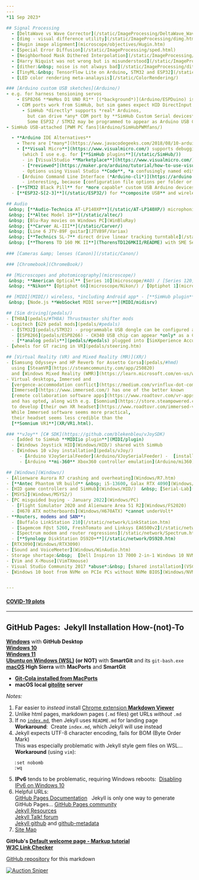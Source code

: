 ```yaml
---
---
*11 Sep 2023*  

## Signal Processing
  - [DeltaWave vs Wave Corrector](/static/ImageProcessing/DeltaWave_WaveCorrector.html)
  - [dimg - visual difference utility](/static/ImageProcessing/dimg.html)
  - [Hugin image alignment](microscope/objectives/Hugin.htm)  
  - [Special Error Diffusion](/static/ImageProcessing/sped.html)
  - [Neighborhood Mask Dithered Interpolation](/static/ImageProcessing/NMDI.html)
  - [Harry Niquist was not wrong but is misunderstood](/static/ImageProcessing/Nyquist.html)
  - [dither:&nbsp; noise is not always bad](/static/ImageProcessing/dither.html)
  - [TinyML:&nbsp; TensorFlow Lite on Arduino, STM32 and ESP32](/static/ImageProcessing/TinyML.htm)  
  - [LED color rendering meta-analaysis](/static/ColorRendering/)  

### [Arduino custom USB sketches](Arduino/)
- e.g. for harness tensioning servos
    - ESP8266 **WeMos D1 UNO R1** [(*background*)](Arduino/ESPDuino) is a COM device  
    - COM ports work from SimHub, but sim games expect HID DirectInput
      - SimHub *directly* supports *real* Arduinos,  
        but can drive *any* COM port by **SimHub Custom Serial devices**  
        Some ESP32 / STM32 may be programmed to appear as Arduino USB COM ports
- SimHub USB-attached [PWM PC fans](Arduino/SimHubPWMfans/)

  - **Arduino IDE Alternatives**
    - There are [*many*](https://www.javacodegeeks.com/2018/08/10-arduino-ide-alternative.html).
    - [**Visual Micro**](https://www.visualmicro.com/) supports debugging in Visual Studio  
      (which I use e.g. for [**SimHub plugins**](/static/SimHub/))
      - in [VisualStudio **Marketplace**](https://www.visualmicro.com/)  
      - [*reviewed*](https://maker.pro/arduino/tutorial/how-to-use-visual-studio-for-arduino-development)  
      - Options using Visual Studio **Code**, *a confusingly named editor*, are discounted;&nbsp; I prefer GVim
    - [Arduino Command Line Interface (*Arduino-cli*)](https://arduino.github.io/arduino-cli/0.31/)
      - interesting, because [configuration file options per folder or root folder](https://arduino.github.io/arduino-cli/0.31/commands/arduino-cli_config_init/)
  - [**STM32 Black Pill** for *more capable* custom USB Arduino devices](Arduino/black)
  - [**ESP32-S[2-3]**](/static/ESP32/) for **composite USB** and wireless Arduino devices  

## Audio  
 &nbsp; [**Audio-Technica AT-LP140XP**](/static/AT-LP140XP/) microphonics  
 &nbsp; [**Altec Model 19**](/static/altec/)  
 &nbsp; [Blu-Ray movies on Windows PC](WinBluRay)  
 &nbsp; [**Carver AL-III**](/static/Carver/)  
 &nbsp; [Line 6 JTV-89F guitar](JTV89F/Variax)  
 &nbsp; [**Technics SL-7** direct drive linear tracking turntable](/static/SL-7/)  
 &nbsp; [**Thorens TD 160 MK II**](ThorensTD126MKII/README) with SME Series III  
  
### [Cameras &amp; lenses (Canon)](/static/Canon/)

### [Chromebook](ChromeBook/)

## [Microscopes and photomicography](microscope/)  
 &nbsp; **American Optical** [Series 10](microscope/#AO) / [Series 120](microscope/AO/) / [Reichert EPIStar](microscope/#EPIStar)  
 &nbsp; **Nikon** [Optiphot 66](microscope/Nikon/) / [Optiphot 1](microscope/Nikon/Optiphot/) [Metaphot](microscope/Nikon/Metaphot/)  

## [MIDI](MIDI/) wireless, *including Android app* - [**SimHub plugin**](MIDI/plugin/)
 &nbsp; [Node.js **WebSocket MIDI server**](MIDI/midisrv)

## [Sim driving](pedals/)
- [TH8A](pedals/#TH8A) Thrustmaster shifter mods
- Logitech [G29 pedal mods](pedals/#pedals)
  - [STM32](pedals/STM32) - programmable USB dongle can be configured as [HID gamepad](Windows/HID/)
  - [ESP8266](pedals/ESP8266) - CH340 USB chip can appear *only* as a COM port to Windows
  - [**analog pedals**](pedals/#pedals) plugged into [SimXperience AccuForce controller](pedals/#analog)  
- [wheels for GT racing in VR](pedals/steering.htm)  

## [Virtual Reality (VR) and Mixed Reality (MR)](XR/)  
- [Samsung Odyssey+ and HP Reverb for Assetto Corsa](pedals/#hmd)  
  using [SteamVR](https://steamcommunity.com/app/250820)
  and [Windows Mixed Reality (WMR)](https://learn.microsoft.com/en-us/windows/mixed-reality/enthusiast-guide/)  
- Virtual desktops, Immersed and
  [vergence-accommodation conflict](https://medium.com/vrinflux-dot-com/vergence-accommodation-conflict-is-a-bitch-here-s-how-to-design-around-it-87dab1a7d9ba).  
  [Immersed](https://www.immersed.com/) has one of the better known
  [remote collaboration software apps](https://www.roadtovr.com/vr-apps-work-from-home-remote-office-design-review-training-education-cad-telepresence-wfh/),  
  and has opted, along with e.g. [Somnium](https://store.steampowered.com/app/875480/Somnium_Space_VR/),
  to develop [their own XR headset](https://www.roadtovr.com/immersed-visor-pre-orders-500/).  
  While Immersed software seems more practical,  
  their headset seems less credible than the
  [**Somnium VR1**](XR/VR1.html).  

### **vJoy** [C# SDK](https://github.com/blekenbleu/vJoySDK)  
  - [added to SimHub **MIDIio plugin**](MIDI/plugin)
  - [Windows Joystick HID](Windows/HID/) shared with SimHub
  - [Windows 10 vJoy installation](pedals/vJoy/)
     - [Arduino VJoySerialFeeder](Arduino/VJoySerialFeeder) -  [install](Arduino/vJoySFinstall)
     - [Arduino **mi-360** Xbox360 controller emulation](Arduino/mi360)

## [Windows](Windows/)
- [Alienware Aurora R7 crashing and overheating](Windows/R7.htm)  
- [**Antec Phantom VR build** &nbsp; i5-13600, Galax RTX 4090](Windows/PhantomVR.htm)  
- [HID game controllers and SimHub](Windows/HID/)  &nbsp; [Serial-Lab](Windows/SerialLab)
- [MSYS2](Windows/MSYS2/)
- [PC misguided buying - January 2022](Windows/PC)  
  - [Flight Simulator 2020 and Alienware Area 51 R2](Windows/FS2020)
  - [H670 ATX motherboards](Windows/H670ATX) *cannot underVolt*
- **Routers, modems and SAN**:  
  - [Buffalo LinkStation 210](/static/network/LinkStation.htm)  
  - [Sagemcom F@st 5260, FreshTomato and Linksys EA6500v2](/static/network/FreshTomato.htm)  
  - [Spectrum modem and router regressions](/static/network/Spectrum.htm)  
  - [**Synology DiskStation DS920+**](/static/network/DS920.htm)  
- [RTX3090](Windows/RTX3090)  
- [Sound and VoiceMeeter](Windows/WinAudio.htm)  
- Storage shortage:&nbsp;  [Dell Inspiron 13 7000 2-in-1 Windows 10 NVMe SSD](Windows/NVMe/Inspiron13.htm)  
- [Vim and X-Mouse](VimTXmouse)
- Visual Studio Community 2017 *abuse*:&nbsp; [shared installation](VSC2017)
- [Windows 10 boot from NVMe on PCIe PCs without NVMe BIOS](Windows/NVMe/)  


---
```


#### [COVID-19 plots](/static/covid)

---

## GitHub Pages:&nbsp; Jekyll Installation How-(not)-To
**[Windows](GitHubPages)** with **GitHub Desktop**  
**[Windows 10](GitHubW10)**  
**[Windows 11](/static/GitHubW11/)**  
**[Ubuntu on Windows (WSL)](GitHubWSL) (or NOT)** with **SmartGit**  and its `git-bash.exe`  
**[macOS](GitHubMac) High Sierra** with **MacPorts** and **SmartGit**
 - [**Git-Cola installed from MacPorts**](GitColaMacPorts)
 - **macOS local [gitolite](MacGit) server**

*Notes:*
1. Far easier to *instead* install [Chrome extension **Markdown
   Viewer**](https://chrome.google.com/webstore/detail/markdown-viewer/ckkdlimhmcjmikdlpkmbgfkaikojcbjk?hl=en)
2. Unlike html pages, markdown pages (`.md` files) get URLs *without* `.md`  
3. If no [`index.md`](/), then Jekyll uses `README.md` for landing page  
   **Workaround**:&nbsp;  Create `index.md`, which Jekyll will use instead  
4. Jekyll expects UTF-8 character encoding, fails for BOM (Byte Order Mark)  
   This was especially problematic with Jekyll style gem files on WSL...  
   **Workaround** (using `vim`):  
```
   :set nobomb
   :wq
```
5. **IPv6** tends to be problematic, requiring Windows reboots:&nbsp;
   [Disabling IPv6 on Windows 10](https://help.my-private-network.co.uk/support/solutions/articles/6000158531-how-to-disable-ipv6-on-windows-10)
6. Helpful URLs:  
  [GitHub Pages Documentation](https://docs.github.com/en/pages) &nbsp; Jekyll is only one way to generate GitHub Pages... 
  [GitHub Pages community](https://github.com/orgs/community/discussions/categories/pages)  
  [Jekyll Resources](https://jekyllrb.com/resources/)  
  [Jekyll Talk! forum](https://talk.jekyllrb.com/)  
  [Jekyll github](https://github.com/jekyll) and [github-metadata](https://github.com/jekyll/github-metadata/issues)  
7. [Site Map](SiteMap.htm)  

**GitHub's [Default welcome page - Markup tutorial](Welcome)**  
**[W3C Link Checker](https://validator.w3.org/checklink)**  

[GitHub repository](https://github.com/blekenbleu/blekenbleu.github.io)
for this markdown  

[![Auction Sniper](https://www.gixen.com/images/gixenlink.gif)](https://www.gixen.com/index.php)
